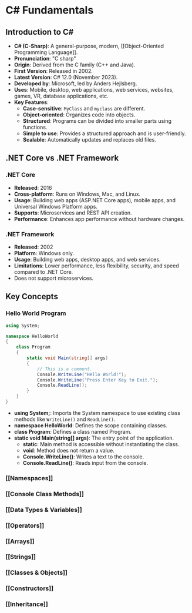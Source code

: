 
# C# Fundamentals

## Introduction to C# #

- **C# (C-Sharp)**: A general-purpose, modern, [[Object-Oriented Programming Language]].
- **Pronunciation**: "C sharp"
- **Origin**: Derived from the C family (C++ and Java).
- **First Version**: Released in 2002.
- **Latest Version**: C# 12.0 (November 2023).
- **Developed by**: Microsoft, led by Anders Hejlsberg.
- **Uses**: Mobile, desktop, web applications, web services, websites, games, VR, database applications, etc.
- **Key Features**:
  - **Case-sensitive**: `MyClass` and `myclass` are different.
  - **Object-oriented**: Organizes code into objects.
  - **Structured**: Programs can be divided into smaller parts using functions.
  - **Simple to use**: Provides a structured approach and is user-friendly.
  - **Scalable**: Automatically updates and replaces old files.

## .NET Core vs .NET Framework

### .NET Core
- **Released**: 2016
- **Cross-platform**: Runs on Windows, Mac, and Linux.
- **Usage**: Building web apps (ASP.NET Core apps), mobile apps, and Universal Windows Platform apps.
- **Supports**: Microservices and REST API creation.
- **Performance**: Enhances app performance without hardware changes.

### .NET Framework
- **Released**: 2002
- **Platform**: Windows only.
- **Usage**: Building web apps, desktop apps, and web services.
- **Limitations**: Lower performance, less flexibility, security, and speed compared to .NET Core. 
- Does not support microservices.

## Key Concepts

### Hello World Program

```csharp
using System;

namespace HelloWorld
{
    class Program
    {
        static void Main(string[] args)
        {
            // This is a comment.
            Console.WriteLine("Hello World!");
            Console.WriteLine("Press Enter Key to Exit.");
            Console.ReadLine();
        }
    }
}
```

- **using System;**: Imports the System namespace to use existing class methods like `WriteLine()` and `ReadLine()`.
- **namespace HelloWorld**: Defines the scope containing classes.
- **class Program**: Defines a class named Program.
- **static void Main(string[] args)**: The entry point of the application.
  - **static**: Main method is accessible without instantiating the class.
  - **void**: Method does not return a value.
  - **Console.WriteLine()**: Writes a text to the console.
  - **Console.ReadLine()**: Reads input from the console.

### [[Namespaces]]
### [[Console Class Methods]]

### [[Data Types & Variables]]

### [[Operators]]

### [[Arrays]]

### [[Strings]]

### [[Classes & Objects]]

### [[Constructors]]

### [[Inheritance]]
